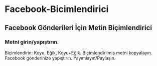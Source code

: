 # Facebook-Bicimlendirici
## Facebook Gönderileri İçin Metin Biçimlendirici
### Metni girin/yapıştırın.
Biçimlendirin: Koyu, Eğik, Koyu+Eğik.
Biçimlendirilmiş metni kopyalayın.
Facebook gönderinize yapıştırın.
Yayımlayın/Paylaşın.


































